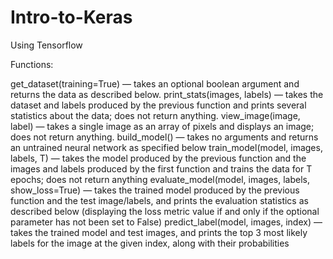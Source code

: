 # Intro-to-Keras

Using Tensorflow

Functions:

get_dataset(training=True) — takes an optional boolean argument and returns the data as described below.
print_stats(images, labels) — takes the dataset and labels produced by the previous function and prints several statistics about the data; does not return anything.
view_image(image, label) — takes a single image as an array of pixels and displays an image; does not return anything.
build_model() — takes no arguments and returns an untrained neural network as specified below
train_model(model, images, labels, T) — takes the model produced by the previous function and the images and labels produced by the first function and trains the data for T epochs; does not return anything
evaluate_model(model, images, labels, show_loss=True) — takes the trained model produced by the previous function and the test image/labels, and prints the evaluation statistics as described below (displaying the loss metric value if and only if the optional parameter has not been set to False)
predict_label(model, images, index) — takes the trained model and test images, and prints the top 3 most likely labels for the image at the given index, along with their probabilities
